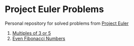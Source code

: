 # Project Euler Problems

Personal repository for solved problems from [Project Euler](https://projecteuler.net/)

1. [Multiples of 3 or 5](https://projecteuler.net/problem=1)
2. [Even Fibonacci Numbers](https://projecteuler.net/problem=2)
